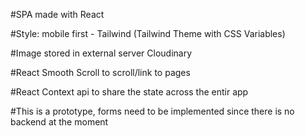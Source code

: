 #SPA made with React

#Style: mobile first - Tailwind (Tailwind Theme with CSS Variables)

#Image stored in external server Cloudinary

#React Smooth Scroll to scroll/link to pages

#React Context api to share the state across the entir app

#This is a prototype, forms need to be implemented since there is no backend at the moment
